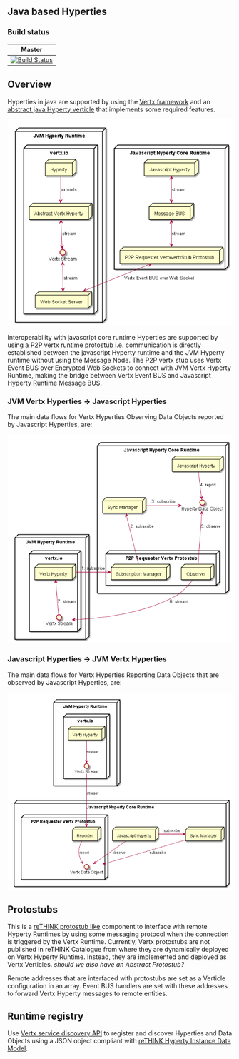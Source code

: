## Java based Hyperties
### Build status

| Master                                   |
| ---------------------------------------- |
| [![Build Status](https://travis-ci.org/reTHINK-project/dev-java-hyperty.svg?branch=master)](https://travis-ci.org/reTHINK-project/dev-java-hyperty) |


## Overview
Hyperties in java are supported by using the [Vertx framework](http://vertx.io/) and an [abstract java Hyperty verticle](abstract-hyperty.md) that implements some required features.

![Vertx Hyperties Architecture](jvm-abstract-hyperty.png)

Interoperability with javascript core runtime Hyperties are  supported by using a P2P vertx runtime protostub i.e. communication is directly established between the javascript Hyperty runtime and the JVM Hyperty runtime without using the Message Node. The P2P vertx stub uses Vertx Event BUS over Encrypted Web Sockets to connect with JVM Vertx Hyperty Runtime, making the bridge between Vertx Event BUS and Javascript Hyperty Runtime Message BUS.

### JVM Vertx Hyperties -> Javascript Hyperties

The main data flows for Vertx Hyperties Observing Data Objects reported by Javascript Hyperties, are:

![Vertx Hyperties Observing Data Objects reported by Javascript Hyperties](observer-interoperability.png)

### Javascript Hyperties -> JVM Vertx Hyperties

The main data flows for Vertx Hyperties Reporting Data Objects that are observed by Javascript Hyperties, are:

![Vertx Hyperties Reporting Data Objects that are observed by Javascript Hyperties](reporter-interoperability.png)

## Protostubs

This is a [reTHINK protostub like](https://rethink-project.github.io/specs/concepts/protofly/) component to interface with remote Hyperty Runtimes by using some messaging protocol when the connection is triggered by the Vertx Runtime. Currently, Vertx protostubs are not published in reTHINK Catalogue from where they are dynamically deployed on Vertx Hyperty Runtime. Instead, they are implemented and deployed as Vertx Verticles. *should we also have an Abstract Protostub?*

Remote addresses that are interfaced with protostubs are set as a Verticle configuration in an array. Event BUS handlers are set with these addresses to forward Vertx Hyperty messages to remote entities.

## Runtime registry

Use [Vertx service discovery API](http://vertx.io/docs/vertx-service-discovery) to register and discover Hyperties and Data Objects  using a JSON object compliant with [reTHINK Hyperty Instance Data Model](https://rethink-project.github.io/specs/datamodel/core/hyperty-registry/readme/).

